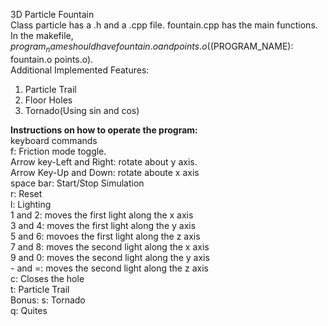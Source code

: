 3D Particle Fountain\
Class particle has a .h and a .cpp file. fountain.cpp has the main functions. In the makefile, $program_name should have fountain.o and points.o ($(PROGRAM_NAME): fountain.o points.o).\
Additional Implemented Features:
1. Particle Trail
2. Floor Holes
3. Tornado(Using sin and cos)

**Instructions on how to operate the program:**\
keyboard commands\
f: Friction mode toggle.\
Arrow key-Left and Right: rotate about y axis.\
Arrow Key-Up and Down: rotate aboute x axis\
space bar: Start/Stop Simulation\
r: Reset\
l: Lighting\
1 and 2: moves the first light along the x axis\
3 and 4: moves the first light along the y axis\
5 and 6: movoes the first light along the z axis\
7 and 8: moves the second light along the x axis\
9 and 0: moves the second light along the y axis\
\- and =: moves the second light along the z axis\
c: Closes the hole\
t: Particle Trail\
Bonus: s: Tornado\
q: Quites
